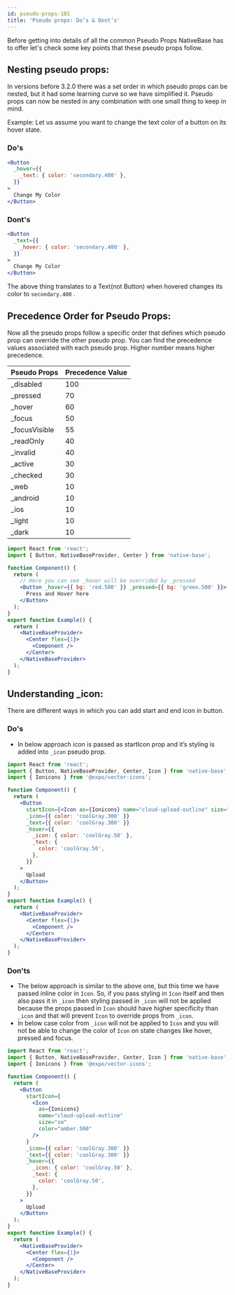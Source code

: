 ```yaml
---
id: pseudo-props-101
title: 'Pseudo props: Do’s & Dont’s'
---
```


Before getting into details of all the common Pseudo Props NativeBase has to offer let's check some key points that these pseudo props follow.

## Nesting pseudo props:

In versions before 3.2.0 there was a set order in which pseudo props can be nested, but it had some learning curve so we have simplified it. Pseudo props can now be nested in any combination with one small thing to keep in mind.

Example: Let us assume you want to change the text color of a button on its hover state.

### Do's

```jsx
<Button
  _hover={{
    _text: { color: 'secondary.400' },
  }}
>
  Change My Color
</Button>
```

### Dont's

```jsx
<Button
  _text={{
    _hover: { color: 'secondary.400' },
  }}
>
  Change My Color
</Button>
```

The above thing translates to a Text(not Button) when hovered changes its color to `secondary.400` .

## Precedence Order for Pseudo Props:

Now all the pseudo props follow a specific order that defines which pseudo prop can override the other pseudo prop. You can find the precedence values associated with each pseudo prop. Higher number means higher precedence.

| Pseudo Props   | Precedence Value |
| -------------- | ---------------- |
| \_disabled     | 100              |
| \_pressed      | 70               |
| \_hover        | 60               |
| \_focus        | 50               |
| \_focusVisible | 55               |
| \_readOnly     | 40               |
| \_invalid      | 40               |
| \_active       | 30               |
| \_checked      | 30               |
| \_web          | 10               |
| \_android      | 10               |
| \_ios          | 10               |
| \_light        | 10               |
| \_dark         | 10               |

```jsx isLive=true
import React from 'react';
import { Button, NativeBaseProvider, Center } from 'native-base';

function Component() {
  return (
    // Here you can see _hover will be overrided by _pressed
    <Button _hover={{ bg: 'red.500' }} _pressed={{ bg: 'green.500' }}>
      Press and Hover here
    </Button>
  );
}
export function Example() {
  return (
    <NativeBaseProvider>
      <Center flex={1}>
        <Component />
      </Center>
    </NativeBaseProvider>
  );
}
```

## Understanding _icon:

There are different ways in which you can add start and end icon in button.

### Do's

- In below approach icon is passed as startIcon prop and it’s styling is added into `_icon` pseudo prop.

```jsx isLive=true
import React from 'react';
import { Button, NativeBaseProvider, Center, Icon } from 'native-base';
import { Ionicons } from '@expo/vector-icons';

function Component() {
  return (
    <Button
      startIcon={<Icon as={Ionicons} name="cloud-upload-outline" size="sm" />}
      _icon={{ color: 'coolGray.300' }}
      _text={{ color: 'coolGray.300' }}
      _hover={{
        _icon: { color: 'coolGray.50' },
        _text: {
          color: 'coolGray.50',
        },
      }}
    >
      Upload
    </Button>
  );
}
export function Example() {
  return (
    <NativeBaseProvider>
      <Center flex={1}>
        <Component />
      </Center>
    </NativeBaseProvider>
  );
}
```

### Don'ts

- The below approach is similar to the above one, but this time we have passed inline color in `Icon`. So, if you pass styling in `Icon` itself and then also pass it in `_icon` then styling passed in `_icon` will not be applied because the props passed in `Icon` should have higher specificity than `_icon` and that will prevent `Icon` to override props from `_icon`.
- In below case color from `_icon` will not be applied to `Icon` and you will not be able to change the color of `Icon` on state changes like hover, pressed and focus.

```jsx isLive=true
import React from 'react';
import { Button, NativeBaseProvider, Center, Icon } from 'native-base';
import { Ionicons } from '@expo/vector-icons';

function Component() {
  return (
    <Button
      startIcon={
        <Icon
          as={Ionicons}
          name="cloud-upload-outline"
          size="sm"
          color="amber.500"
        />
      }
      _icon={{ color: 'coolGray.300' }}
      _text={{ color: 'coolGray.300' }}
      _hover={{
        _icon: { color: 'coolGray.50' },
        _text: {
          color: 'coolGray.50',
        },
      }}
    >
      Upload
    </Button>
  );
}
export function Example() {
  return (
    <NativeBaseProvider>
      <Center flex={1}>
        <Component />
      </Center>
    </NativeBaseProvider>
  );
}
```

